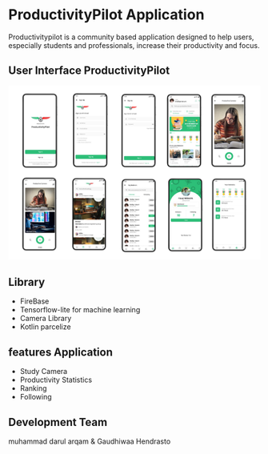 # ProductivityPilot Application
Productivitypilot is a community based application designed to help users, especially students and professionals, increase their productivity and focus.

## User Interface ProductivityPilot
![alt text](https://github.com/gaudhiwaa/productivitypilot-letsgo/blob/main/Android/ui%20productivitypilot.jpg?raw=true)

## Library
- FireBase
- Tensorflow-lite for machine learning
- Camera Library
- Kotlin parcelize

## features Application
- Study Camera
- Productivity Statistics
- Ranking
- Following

## Development Team
muhammad darul arqam & Gaudhiwaa Hendrasto
